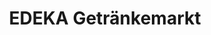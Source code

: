 ---
title: "EDEKA Getränkemarkt"
url: /wuppertal/edeka-getraenkemarkt-albertstrasse/
shop: Getränke
---